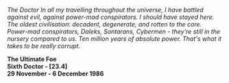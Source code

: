 _The Doctor_ _In all my travelling throughout the universe, I have battled against evil, against power-mad conspirators. I should have stayed here. The oldest civilisation: decadent, degenerate, and rotten to the core. Power-mad conspirators, Daleks, Sontarans, Cybermen - they're still in the nursery compared to us. Ten million years of absolute power. That's what it takes to be really corrupt._

**The Ultimate Foe  
Sixth Doctor - [23.4]  
29 November - 6 December 1986**